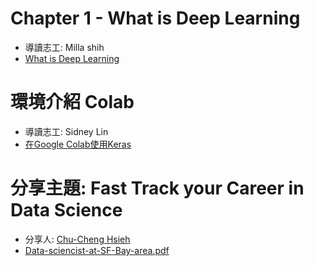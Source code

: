 
# Chapter 1 - What is Deep Learning

- 導讀志工: Milla shih
- [What is Deep Learning][1]

# 環境介紹 Colab

- 導讀志工: Sidney Lin
- [在Google Colab使用Keras][2]

# 分享主題: Fast Track your Career in Data Science

- 分享人: [Chu-Cheng Hsieh][3]
- [Data-sciencist-at-SF-Bay-area.pdf][4]











[1]:https://ppt.cc/fflBlx
[2]:https://lihi.cc/iaAoO
[3]:https://www.linkedin.com/in/chucheng/
[4]:https://github.com/WomenWhoCodeTaipei/DeepLearningwithPython/blob/master/Session%231/Data-sciencist-at-SF-Bay-area.pdf
